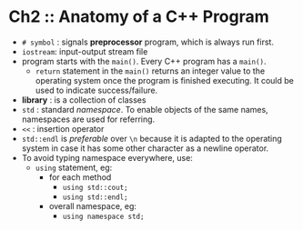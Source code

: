 Ch2 :: Anatomy of a C++ Program
================================

- `# symbol` : signals __preprocessor__ program, which is always run first. 
- `iostream`: input-output stream file
- program starts with the `main()`. Every C++ program has a `main()`.
    - `return` statement in the `main()` returns an integer value to the operating system once the program is finished executing. It could be used to indicate success/failure. 
- __library__ : is a collection of classes
- `std` : standard _namespace_. To enable objects of the same names, namespaces are used for referring. 
- `<<` : insertion operator
- `std::endl` is _preferable_ over `\n` because it is adapted to the operating system in case it has some other character as a newline operator. 
- To avoid typing namespace everywhere, use:
    - `using` statement, eg:
        - for each method
            - `using std::cout;`
            - `using std::endl;`
        - overall namespace, eg:
            - `using namespace std;`